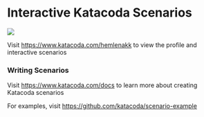 # Interactive Katacoda Scenarios

[![](http://shields.katacoda.com/katacoda/hemlenakk/count.svg)](https://www.katacoda.com/hemlenakk "Get your profile on Katacoda.com")

Visit https://www.katacoda.com/hemlenakk to view the profile and interactive scenarios

### Writing Scenarios
Visit https://www.katacoda.com/docs to learn more about creating Katacoda scenarios

For examples, visit https://github.com/katacoda/scenario-example
